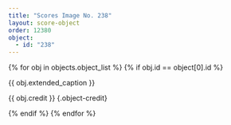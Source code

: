 ```yaml
---
title: "Scores Image No. 238"
layout: score-object
order: 12380
object:
  - id: "238"
---
```


{% for obj in objects.object_list %}
{% if obj.id == object[0].id %}

{{ obj.extended_caption }}

{{ obj.credit }} {.object-credit}

{% endif %}
{% endfor %}
